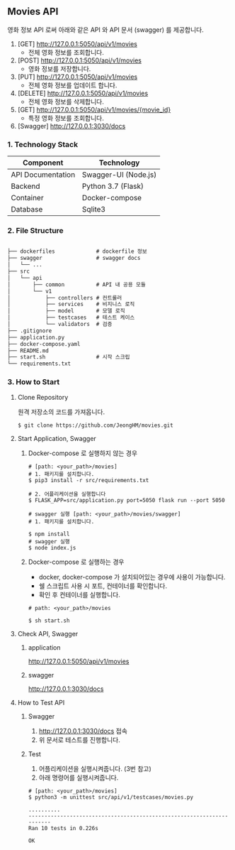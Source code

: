 ## Movies API
영화 정보 API 로써 아래와 같은 API 와 API 문서 (swagger) 를 제공합니다.

1. [GET] http://127.0.0.1:5050/api/v1/movies
    - 전체 영화 정보를 조회합니다.
2. [POST] http://127.0.0.1:5050/api/v1/movies
    - 영화 정보를 저장합니다.
3. [PUT] http://127.0.0.1:5050/api/v1/movies
    - 전체 영화 정보를 업데이트 합니다.
4. [DELETE] http://127.0.0.1:5050/api/v1/movies
    - 전체 영화 정보를 삭제합니다.
5. [GET] http://127.0.0.1:5050/api/v1/movies/{movie_id}
    - 특정 영화 정보를 조회합니다.
6. [Swagger] http://127.0.0.1:3030/docs


### 1. Technology Stack

| Component         | Technology           |
| ----------------- | -------------------- |
| API Documentation | Swagger-UI (Node.js) |
| Backend           | Python 3.7 (Flask)   |
| Container         | Docker-compose       |
| Database          | Sqlite3              |

### 2. File Structure

```markdown

├── dockerfiles             # dockerfile 정보
├── swagger                 # swagger docs
│   └── ...                 
├── src
│   └── api
│       ├── common          # API 내 공용 모듈
│       └── v1
│           ├── controllers # 컨트롤러 
│           ├── services    # 비지니스 로직
│           ├── model       # 모델 로직 
│           ├── testcases   # 테스트 케이스
│           └── validators  # 검증 
├── .gitignore
├── application.py
├── docker-compose.yaml
├── README.md
├── start.sh                # 시작 스크립
└── requirements.txt
```

### 3. How to Start
1. Clone Repository

    원격 저장소의 코드를 가져옵니다. 
    ```shell script
    $ git clone https://github.com/JeongHM/movies.git 
    ```
   
2. Start Application, Swagger
    1. Docker-compose 로 실행하지 않는 경우
        ```shell script
        # [path: <your_path>/movies] 
        # 1. 패키지를 설치합니다.
        $ pip3 install -r src/requirements.txt 
       
        # 2. 어플리케이션을 실행합니다
        $ FLASK_APP=src/application.py port=5050 flask run --port 5050
        ```
       
        ```shell script
        # swagger 실행 [path: <your_path>/movies/swagger]
        # 1. 패키지를 설치합니다.
       
        $ npm install
        # swagger 실행
        $ node index.js
        ```
       
    2. Docker-compose 로 실행하는 경우 
        - docker, docker-compose 가 설치되어있는 경우에 사용이 가능합니다.
        - 쉘 스크립트 사용 시 포트, 컨테이너를 확인합니다.
        - 확인 후 컨테이너를 실행합니다.
        
        ```shell script
        # path: <your_path>/movies
        
        $ sh start.sh
        ```
       
3. Check API, Swagger
    1. application
        
        http://127.0.0.1:5050/api/v1/movies
        
    2. swagger
     
        http://127.0.0.1:3030/docs
        
4. How to Test API
    1. Swagger
        1. http://127.0.0.1:3030/docs 접속
        2. 위 문서로 테스트를 진행합니다. 
        
    2. Test 
        1. 어플리케이션을 실행시켜줍니다. (3번 참고)
        2. 아래 명령어를 실행시켜줍니다.
        ```shell script
        # [path: <your_path>/movies]
        $ python3 -m unittest src/api/v1/testcases/movies.py
        
        ..........
        ----------------------------------------------------------------------
        Ran 10 tests in 0.226s

        OK
        ```
        
